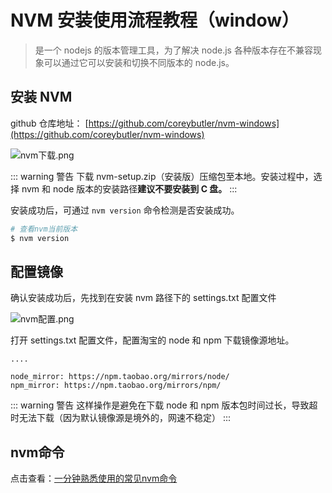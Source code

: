 # NVM 安装使用流程教程（window）

> 是一个 nodejs 的版本管理工具，为了解决 node.js 各种版本存在不兼容现象可以通过它可以安装和切换不同版本的 node.js。

## 安装 NVM

github 仓库地址： [https://github.com/coreybutler/nvm-windows](https://github.com/coreybutler/nvm-windows)

![nvm下载.png](https://raw.githubusercontent.com/EmptyG2018/blog/master/docs/public/tutorial/nvm-install_screenshot1.png)

::: warning 警告
下载 nvm-setup.zip（安装版）压缩包至本地。安装过程中，选择 nvm 和 node 版本的安装路径**建议不要安装到 C 盘。**
:::

安装成功后，可通过 `nvm version` 命令检测是否安装成功。

```bash
# 查看nvm当前版本
$ nvm version
```

## 配置镜像

确认安装成功后，先找到在安装 nvm 路径下的 settings.txt 配置文件

![nvm配置.png](https://raw.githubusercontent.com/EmptyG2018/blog/master/docs/public/tutorial/nvm-install_screenshot2.png)

打开 settings.txt 配置文件，配置淘宝的 node 和 npm 下载镜像源地址。

```
....

node_mirror: https://npm.taobao.org/mirrors/node/
npm_mirror: https://npm.taobao.org/mirrors/npm/
```

::: warning 警告
这样操作是避免在下载 node 和 npm 版本包时间过长，导致超时无法下载（因为默认镜像源是境外的，网速不稳定）
:::

## nvm命令
点击查看：[一分钟熟悉使用的常见nvm命令](/command/util/nvm.md)